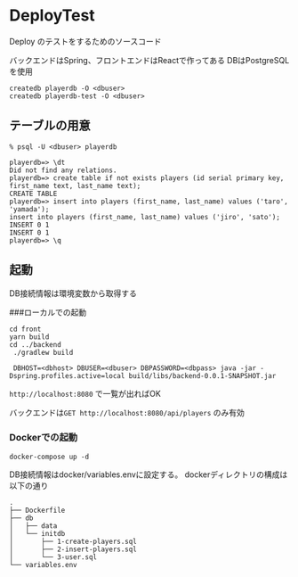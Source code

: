# DeployTest
Deploy のテストをするためのソースコード

バックエンドはSpring、フロントエンドはReactで作ってある
DBはPostgreSQLを使用

```
createdb playerdb -O <dbuser>
createdb playerdb-test -O <dbuser>
```

## テーブルの用意

```
% psql -U <dbuser> playerdb

playerdb=> \dt
Did not find any relations.
playerdb=> create table if not exists players (id serial primary key, first_name text, last_name text);
CREATE TABLE
playerdb=> insert into players (first_name, last_name) values ('taro', 'yamada');
insert into players (first_name, last_name) values ('jiro', 'sato');
INSERT 0 1
INSERT 0 1
playerdb=> \q
```

## 起動
DB接続情報は環境変数から取得する

###ローカルでの起動

```
cd front
yarn build
cd ../backend
 ./gradlew build

 DBHOST=<dbhost> DBUSER=<dbuser> DBPASSWORD=<dbpass> java -jar -Dspring.profiles.active=local build/libs/backend-0.0.1-SNAPSHOT.jar
```

`http://localhost:8080` で一覧が出ればOK

バックエンドは`GET http://localhost:8080/api/players`  のみ有効


### Dockerでの起動
```
docker-compose up -d
```

DB接続情報はdocker/variables.envに設定する。
dockerディレクトリの構成は以下の通り

```
.
├── Dockerfile
├── db
│   ├── data
│   └── initdb
│       ├── 1-create-players.sql
│       ├── 2-insert-players.sql
│       └── 3-user.sql
└── variables.env
```
